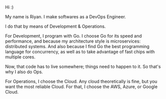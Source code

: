Hi :)

My name is Riyan. I make softwares as a DevOps Engineer.

I do that by means of Development & Operations.

For Development, I program with Go.
I choose Go for its speed and performance, and because my architecture style is microservices: distributed systems.
And also because I find Go the best programming language for concurrency, as well as to take advantage of fast chips with multiple cores.

Now, that code has to live somewhere; things need to happen to it.
So that's why I also do Ops. 

For Operations, I choose the Cloud. Any cloud theoretically is fine, but you want the most reliable Cloud. For that, I choose the AWS, Azure, or Google Cloud.


